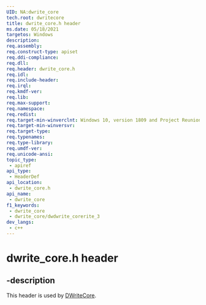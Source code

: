 ```yaml
---
UID: NA:dwrite_core
tech.root: dwritecore
title: dwrite_core.h header
ms.date: 05/18/2021 
targetos: Windows
description: 
req.assembly: 
req.construct-type: apiset
req.ddi-compliance: 
req.dll: 
req.header: dwrite_core.h
req.idl: 
req.include-header: 
req.irql: 
req.kmdf-ver: 
req.lib: 
req.max-support: 
req.namespace: 
req.redist: 
req.target-min-winverclnt: Windows 10, version 1809 and Project Reunion 0.5 (and later)
req.target-min-winversvr: 
req.target-type: 
req.typenames: 
req.type-library: 
req.umdf-ver: 
req.unicode-ansi: 
topic_type:
 - apiref
api_type:
 - HeaderDef
api_location:
 - dwrite_core.h
api_name:
 - dwrite_core
f1_keywords:
 - dwrite_core
 - dwrite_core/dwdwrite_corerite_3
dev_langs:
 - c++
---
```


# dwrite_core.h header


## -description

This header is used by [DWriteCore](../_dwritecore/index.md).
